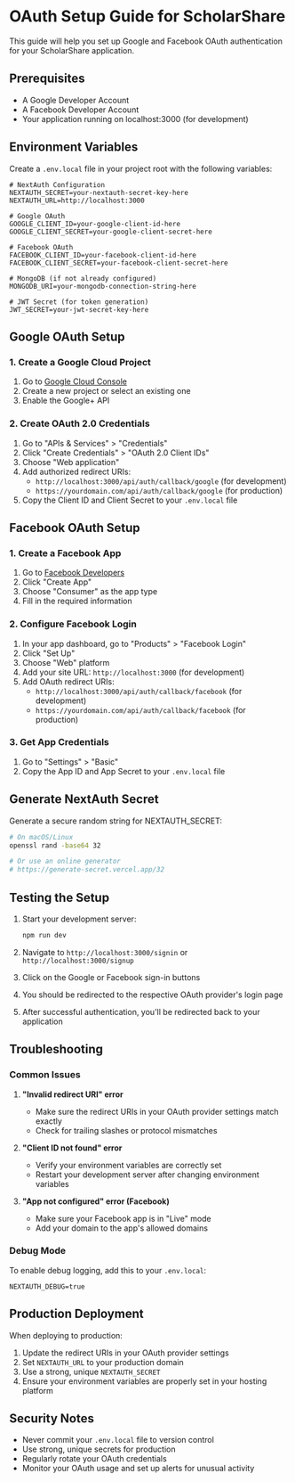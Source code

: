 # OAuth Setup Guide for ScholarShare

This guide will help you set up Google and Facebook OAuth authentication for your ScholarShare application.

## Prerequisites

- A Google Developer Account
- A Facebook Developer Account
- Your application running on localhost:3000 (for development)

## Environment Variables

Create a `.env.local` file in your project root with the following variables:

```env
# NextAuth Configuration
NEXTAUTH_SECRET=your-nextauth-secret-key-here
NEXTAUTH_URL=http://localhost:3000

# Google OAuth
GOOGLE_CLIENT_ID=your-google-client-id-here
GOOGLE_CLIENT_SECRET=your-google-client-secret-here

# Facebook OAuth
FACEBOOK_CLIENT_ID=your-facebook-client-id-here
FACEBOOK_CLIENT_SECRET=your-facebook-client-secret-here

# MongoDB (if not already configured)
MONGODB_URI=your-mongodb-connection-string-here

# JWT Secret (for token generation)
JWT_SECRET=your-jwt-secret-key-here
```

## Google OAuth Setup

### 1. Create a Google Cloud Project

1. Go to [Google Cloud Console](https://console.cloud.google.com/)
2. Create a new project or select an existing one
3. Enable the Google+ API

### 2. Create OAuth 2.0 Credentials

1. Go to "APIs & Services" > "Credentials"
2. Click "Create Credentials" > "OAuth 2.0 Client IDs"
3. Choose "Web application"
4. Add authorized redirect URIs:
   - `http://localhost:3000/api/auth/callback/google` (for development)
   - `https://yourdomain.com/api/auth/callback/google` (for production)
5. Copy the Client ID and Client Secret to your `.env.local` file

## Facebook OAuth Setup

### 1. Create a Facebook App

1. Go to [Facebook Developers](https://developers.facebook.com/)
2. Click "Create App"
3. Choose "Consumer" as the app type
4. Fill in the required information

### 2. Configure Facebook Login

1. In your app dashboard, go to "Products" > "Facebook Login"
2. Click "Set Up"
3. Choose "Web" platform
4. Add your site URL: `http://localhost:3000` (for development)
5. Add OAuth redirect URIs:
   - `http://localhost:3000/api/auth/callback/facebook` (for development)
   - `https://yourdomain.com/api/auth/callback/facebook` (for production)

### 3. Get App Credentials

1. Go to "Settings" > "Basic"
2. Copy the App ID and App Secret to your `.env.local` file

## Generate NextAuth Secret

Generate a secure random string for NEXTAUTH_SECRET:

```bash
# On macOS/Linux
openssl rand -base64 32

# Or use an online generator
# https://generate-secret.vercel.app/32
```

## Testing the Setup

1. Start your development server:
   ```bash
   npm run dev
   ```

2. Navigate to `http://localhost:3000/signin` or `http://localhost:3000/signup`

3. Click on the Google or Facebook sign-in buttons

4. You should be redirected to the respective OAuth provider's login page

5. After successful authentication, you'll be redirected back to your application

## Troubleshooting

### Common Issues

1. **"Invalid redirect URI" error**
   - Make sure the redirect URIs in your OAuth provider settings match exactly
   - Check for trailing slashes or protocol mismatches

2. **"Client ID not found" error**
   - Verify your environment variables are correctly set
   - Restart your development server after changing environment variables

3. **"App not configured" error (Facebook)**
   - Make sure your Facebook app is in "Live" mode
   - Add your domain to the app's allowed domains

### Debug Mode

To enable debug logging, add this to your `.env.local`:

```env
NEXTAUTH_DEBUG=true
```

## Production Deployment

When deploying to production:

1. Update the redirect URIs in your OAuth provider settings
2. Set `NEXTAUTH_URL` to your production domain
3. Use a strong, unique `NEXTAUTH_SECRET`
4. Ensure your environment variables are properly set in your hosting platform

## Security Notes

- Never commit your `.env.local` file to version control
- Use strong, unique secrets for production
- Regularly rotate your OAuth credentials
- Monitor your OAuth usage and set up alerts for unusual activity 